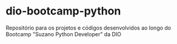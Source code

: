 # dio-bootcamp-python
Repositório para os projetos e códigos desenvolvidos ao longo do Bootcamp "Suzano Python Developer" da DIO
